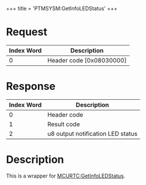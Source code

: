 +++
title = 'PTMSYSM:GetInfoLEDStatus'
+++

# Request

| Index Word | Description                |
|------------|----------------------------|
| 0          | Header code \[0x08030000\] |

# Response

| Index Word | Description                       |
|------------|-----------------------------------|
| 0          | Header code                       |
| 1          | Result code                       |
| 2          | u8 output notification LED status |

# Description

This is a wrapper for
[MCURTC:GetInfoLEDStatus](MCURTC:GetInfoLEDStatus "wikilink").
